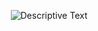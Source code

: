 <p align="center">
  <img src="https://encrypted-tbn0.gstatic.com/images?q=tbn:ANd9GcSUvWor7GAgBnAlX1GcD9amsgGLA3jfXX9mx_-wUR9Kh8kxW7p38-9kZuJndoCVysYZNg&usqp=CAU" alt="Descriptive Text">
</p>
